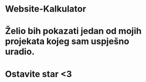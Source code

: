 # Website-Kalkulator


# Želio bih pokazati jedan od mojih projekata kojeg sam uspješno uradio.
# Ostavite star <3
